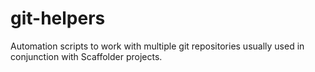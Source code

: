 # git-helpers
Automation scripts to work with multiple git repositories usually used in conjunction with Scaffolder projects.
